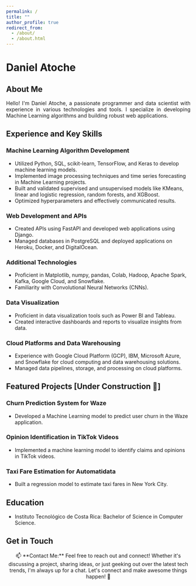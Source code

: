 ```yaml
---
permalink: /
title: ""
author_profile: true
redirect_from: 
  - /about/
  - /about.html
---
```

# Daniel Atoche

## About Me

<div style="text-align: justify;">
  Hello! I'm Daniel Atoche, a passionate programmer and data scientist with experience in various technologies and tools. I specialize in developing Machine Learning algorithms and building robust web applications.
</div>

## Experience and Key Skills

### Machine Learning Algorithm Development
- Utilized Python, SQL, scikit-learn, TensorFlow, and Keras to develop machine learning models.
- Implemented image processing techniques and time series forecasting in Machine Learning projects.
- Built and validated supervised and unsupervised models like KMeans, linear and logistic regression, random forests, and XGBoost.
- Optimized hyperparameters and effectively communicated results.

### Web Development and APIs
- Created APIs using FastAPI and developed web applications using Django.
- Managed databases in PostgreSQL and deployed applications on Heroku, Docker, and DigitalOcean.

### Additional Technologies
- Proficient in Matplotlib, numpy, pandas, Colab, Hadoop, Apache Spark, Kafka, Google Cloud, and Snowflake.
- Familiarity with Convolutional Neural Networks (CNNs).

### Data Visualization
- Proficient in data visualization tools such as Power BI and Tableau.
- Created interactive dashboards and reports to visualize insights from data.

### Cloud Platforms and Data Warehousing
- Experience with Google Cloud Platform (GCP), IBM, Microsoft Azure, and Snowflake for cloud computing and data warehousing solutions.
- Managed data pipelines, storage, and processing on cloud platforms.

## Featured Projects [Under Construction 🚧]

### Churn Prediction System for Waze
- Developed a Machine Learning model to predict user churn in the Waze application.

### Opinion Identification in TikTok Videos
- Implemented a machine learning model to identify claims and opinions in TikTok videos.

### Taxi Fare Estimation for Automatidata
- Built a regression model to estimate taxi fares in New York City.

## Education
- Instituto Tecnológico de Costa Rica: Bachelor of Science in Computer Science.

## Get in Touch

<div style="text-align: center;">
  📫 **Contact Me:** Feel free to reach out and connect! Whether it's discussing a project, sharing ideas, or just geeking out over the latest tech trends, I'm always up for a chat. Let's connect and make awesome things happen! 🚀
</div>


